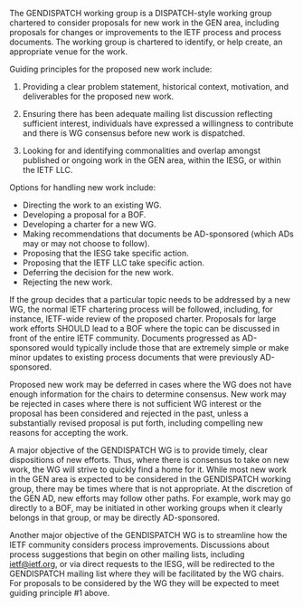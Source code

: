 The GENDISPATCH working group is a DISPATCH-style working group chartered to consider proposals for new work in the GEN area, including proposals for changes or improvements to the IETF process and process documents. The working group is chartered to identify, or help create, an appropriate venue for the work.

Guiding principles for the proposed new work include:

1. Providing a clear problem statement, historical context, motivation, and deliverables for the proposed new work.

2. Ensuring there has been adequate mailing list discussion reflecting sufficient interest, individuals have expressed a willingness to contribute and there is WG consensus before new work is dispatched.

3. Looking for and identifying commonalities and overlap amongst published or ongoing work in the GEN area, within the IESG, or within the IETF LLC.

Options for handling new work include:

- Directing the work to an existing WG. 
- Developing a proposal for a BOF. 
- Developing a charter for a new WG. 
- Making recommendations that documents be AD-sponsored (which ADs may or may not choose to follow).  
- Proposing that the IESG take specific action.
- Proposing that the IETF LLC take specific action.
- Deferring the decision for the new work. 
- Rejecting the new work.

If the group decides that a particular topic needs to be addressed by a new WG, the normal IETF chartering process will be followed, including, for instance, IETF-wide review of the proposed charter. Proposals for large work efforts SHOULD lead to a BOF where the topic can be discussed in front of the entire IETF community. Documents progressed as AD-sponsored would typically include those that are extremely simple or make minor updates to existing process documents that were previously AD-sponsored.

Proposed new work may be deferred in cases where the WG does not have enough information for the chairs to determine consensus. New work may be rejected in cases where there is not sufficient WG interest or the proposal has been considered and rejected in the past, unless a substantially revised proposal is put forth, including compelling new reasons for accepting the work.

A major objective of the GENDISPATCH WG is to provide timely, clear dispositions of new efforts. Thus, where there is consensus to take on new work, the WG will strive to quickly find a home for it. While most new work in the GEN area is expected to be considered in the GENDISPATCH working group, there may be times where that is not appropriate. At the discretion of the GEN AD, new efforts may follow other paths. For example, work may go directly to a BOF, may be initiated in other working groups when it clearly belongs in that group, or may be directly AD-sponsored.

Another major objective of the GENDISPATCH WG is to streamline how the IETF community considers process improvements. Discussions about process suggestions that begin on other mailing lists, including ietf@ietf.org, or via direct requests to the IESG, will be redirected to the GENDISPATCH mailing list where they will be facilitated by the WG chairs. For proposals to be considered by the WG they will be expected to meet guiding principle #1 above. 